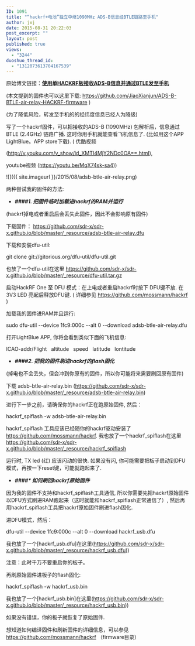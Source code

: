 ```yaml
---
ID: 1091
title: "“hackrf+电池”独立中继1090MHz ADS-B信息经BTLE链路至手机"
author: jxj
date: 2015-08-31 20:22:03
post_excerpt: ""
layout: post
published: true
views:
  - "3244"
duoshuo_thread_id:
  - "1312073613704167539"
---
```

原始博文链接：<a href="http://sdr-x.github.io/%E4%BD%BF%E7%94%A8%E5%8D%95HACKRF%E6%9D%BF%E6%8E%A5%E6%94%B6ADS-B%E4%BF%A1%E6%81%AF%E5%B9%B6%E9%80%9A%E8%BF%87BTLE%E5%8F%91%E8%87%B3%E6%89%8B%E6%9C%BA/"><strong class="final-path">使用单HACKRF板接收ADS-B信息并通过BTLE发至手机</strong></a>

(本文提到的固件也可以这里下载: <a href="https://github.com/JiaoXianjun/ADS-B-BTLE-air-relay-HACKRF-firmware">https://github.com/JiaoXianjun/ADS-B-BTLE-air-relay-HACKRF-firmware</a> )

(为了降低风险，转发至手机的的经纬度信息已经人为降级)

写了一个hackrf固件，可以把接收的ADS-B (1090MHz) 包解析后，信息通过BTLE (2.4GHz) 链路广播. 这时你用手机就能查看飞机信息了. (比如用这个APP LightBlue。APP store下载). ( 优酷视频

(<a href="http://v.youku.com/v_show/id_XMTI4MjY2NDc0OA==.html">http://v.youku.com/v_show/id_XMTI4MjY2NDc0OA==.html</a>),

youtube视频 (<a href="https://youtu.be/MqX74sk-sa4">https://youtu.be/MqX74sk-sa4</a>))

![]({{ site.imageurl }}/2015/08/adsb-btle-air-relay.png)

两种尝试我的固件的方法:
<ul>
	<li><em><strong>####1. 把固件临时加载进hackrf的RAM并运行</strong></em></li>
</ul>
(hackrf掉电或者重启后会丢失此固件，因此不会影响原有固件)

下载固件： <a href="https://github.com/sdr-x/sdr-x.github.io/blob/master/_resource/adsb-btle-air-relay.dfu">https://github.com/sdr-x/sdr-x.github.io/blob/master/_resource/adsb-btle-air-relay.dfu</a>

下载和安装dfu-util:

git clone git://gitorious.org/dfu-util/dfu-util.git

也放了一个dfu-util在这里 <a href="https://github.com/sdr-x/sdr-x.github.io/blob/master/_resource/dfu-util.tar.gz">https://github.com/sdr-x/sdr-x.github.io/blob/master/_resource/dfu-util.tar.gz</a>

启动HackRF One 至 DFU 模式：在上电或者重启hackrf时按下 DFU键不放. 在 3V3 LED 亮起后释放DFU键. ( 详细参见 <a href="https://github.com/mossmann/hackrf">https://github.com/mossmann/hackrf</a> )

加载我的固件进RAM并且运行:

sudo dfu-util --device 1fc9:000c --alt 0 --download adsb-btle-air-relay.dfu

打开LightBlue APP, 你将会看到类似下面的飞机信息:

ICAO-addr/Flight   altitude   speed   latitude   lontitude
<ul>
	<li><em><strong>####2. 把我的固件刷进hackrf的flash固化</strong></em></li>
</ul>
(掉电也不会丢失，但会冲到你原有的固件，所以你可能将来需要刷回原有固件)

下载 adsb-btle-air-relay.bin (<a href="https://github.com/sdr-x/sdr-x.github.io/blob/master/_resource/adsb-btle-air-relay.bin">https://github.com/sdr-x/sdr-x.github.io/blob/master/_resource/adsb-btle-air-relay.bin</a>)

进行下一步之前，请确保你的hackrf正在跑原始固件, 然后：

hackrf_spiflash -w adsb-btle-air-relay.bin

hackrf_spiflash 工具应该已经随你的hackrf驱动安装了 <a href="https://github.com/mossmann/hackrf">https://github.com/mossmann/hackrf</a>. 我也放了一个hackrf_spiflash在这里  <a href="https://github.com/sdr-x/sdr-x.github.io/blob/master/_resource/hackrf_spiflash">https://github.com/sdr-x/sdr-x.github.io/blob/master/_resource/hackrf_spiflash</a>

运行时, TX led (红) 应该闪动的很快. 如果没有闪, 你可能需要把板子启动到DFU模式，再按一下reset键，可能就跑起来了.
<ul>
	<li><em><strong>####* 如何刷回hackrf原始固件</strong></em></li>
</ul>
因为我的固件不支持和hackrf_spiflash工具通信, 所以你需要先把hackrf原始固件以DFU方式刷进RAM跑起来（这时就能和hackrf_spiflash正常通信了）, 然后再用hackrf_spiflash工具把hackrf原始固件刷进flash固化.

进DFU模式，然后：

dfu-util --device 1fc9:000c --alt 0 --download hackrf_usb.dfu

我也放了一个[hackrf_usb.dfu]在这里(<a href="https://github.com/sdr-x/sdr-x.github.io/blob/master/_resource/hackrf_usb.dfu">https://github.com/sdr-x/sdr-x.github.io/blob/master/_resource/hackrf_usb.dfu</a>))

注意：此时千万不要重启你的板子。

再刷原始固件进板子的flash固化:

hackrf_spiflash -w hackrf_usb.bin

我也放了一个[hackrf_usb.bin]在这里(<a href="https://github.com/sdr-x/sdr-x.github.io/blob/master/_resource/hackrf_usb.bin">https://github.com/sdr-x/sdr-x.github.io/blob/master/_resource/hackrf_usb.bin</a>))

如果没有错误，你的板子就恢复了原始固件.

想知道如何编译固件和刷新固件的详细信息，可以参见<a href="https://github.com/mossmann/hackrf">https://github.com/mossmann/hackrf </a>（firmware目录）

